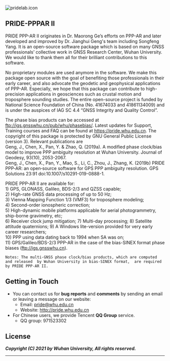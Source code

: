 ![pridelab.icon](https://github.com/PrideLab/PRIDE-PPPAR/blob/master/pride.png)
## PRIDE-PPPAR II

PRIDE PPP-AR II originates in Dr. Maorong Ge’s efforts on PPP-AR and later developed and improved 
by Dr. Jianghui Geng's team including Songfeng Yang. 
It is an open-source software package which is based on 
many GNSS professionals’ collective work in GNSS Research Center, Wuhan University. 
We would like to thank them all for their brilliant contributions to this software. 

No proprietary modules are used anymore in the software. 
We make this package open source with the goal of benefiting those professionals 
in their early career, and also advocate the geodetic and geophysical applications of PPP-AR. 
Especially, we hope that this package can contribute to 
high-precision applications in geosciences such as crustal motion and troposphere sounding studies. 
The entire open-source project is funded by National Science Foundation 
of China (No. 41674033 and 41861134009) and is under the auspices of IAG SC 4.4 
“GNSS Integrity and Quality Control”.

The phase bias products can be accessed at ftp://igs.gnsswhu.cn/pub/whu/phasebias/. 
Latest updates for Support, Training courses and FAQ can be found at https://pride.whu.edu.cn. 
The copyright of this package is protected by GNU General Public License (version 3). 
Relevant publications are  
    Geng, J., Chen, X., Pan, Y. & Zhao, Q. (2019a). A modified phase clock/bias model to improve PPP ambiguity resolution at Wuhan University. Journal of Geodesy, 93(10), 2053-2067.  
    Geng, J., Chen, X., Pan, Y., Mao, S., Li, C., Zhou, J., Zhang, K. (2019b) PRIDE PPP‑AR: an open‑source software for GPS PPP ambiguity resolution. GPS Solutions 23:91 doi:10.1007/s10291-019-0888-1.  

PRIDE PPP-AR II are available for:  
    1)  GPS, GLONASS, Galileo, BDS-2/3 and QZSS capable;  
    2)  High-rate GNSS data processing of up to 50 Hz;  
    3)  Vienna Mapping Function 1/3 (VMF3) for troposphere modeling;  
    4)  Second-order ionospheric correction;  
    5)  High-dynamic mobile platforms applicable for aerial photogrammetry, ship-borne gravimetry, etc;  
    6)  Receiver clock jump mitigation; 
    7)  Multi-day processing; 
    8)  Satellite attitude quaternions;
    9)  A Windows lite-version provided for very early career researchers;  
    10) PPP using data dating back to 1994 when SA was on;  
    11) GPS/Galileo/BDS-2/3 PPP-AR in the case of the bias-SINEX format phase biases (ftp://igs.gnsswhu.cn).  

`Notes: The multi-GNSS phase clock/bias products, which are computed and released 
by Wuhan University in bias-SINEX format, 
are required by PRIDE PPP-AR II.`

## Getting in Touch

* You can contact us for **bug reports** and **comments** 
by sending an email or leaving a message on our website:
    * Email: <pride@whu.edu.cn>
    * Website: <http://pride.whu.edu.cn>
* For Chinese users, we provide Tencent **QQ Group** service.
    * QQ group: 971523302

## License


***Copyright (C) 2021 by Wuhan University, All rights reserved.***

---
